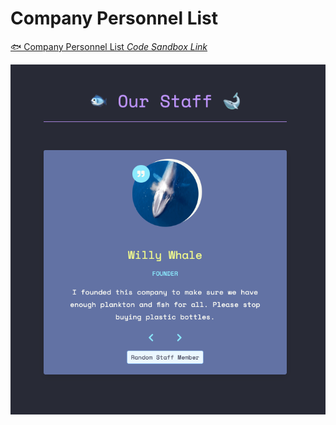 # Company Personnel List

[🐟 Company Personnel List *Code Sandbox Link*](https://codesandbox.io/s/company-personnel-list-jzrvsy)  

![Company Personnel interface](https://raw.githubusercontent.com/kr1st1nagr03g3r/mini-vanilla-javascript-projects/main/company-personnel-list/our-staff.png)
